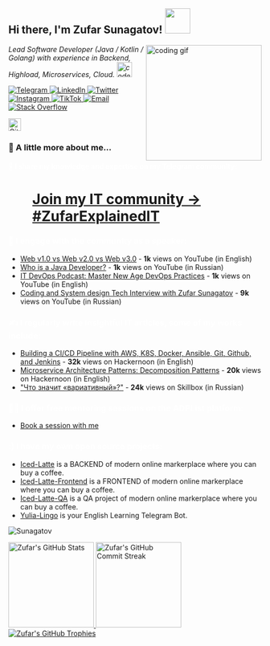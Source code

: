 <h2> Hi there, I'm Zufar Sunagatov! <img src="https://media.giphy.com/media/mGcNjsfWAjY5AEZNw6/giphy.gif" width="50"></h2>
<img align='right' src="https://media.giphy.com/media/M9gbBd9nbDrOTu1Mqx/giphy.gif" width="230" alt="coding gif">
<p><em>Lead Software Developer (Java / Kotlin / Golang) with experience in Backend, Highload, Microservices, Cloud. <img src="https://media.giphy.com/media/fYSnHlufseco8Fh93Z/giphy.gif" width="30" alt="code gif"></em></p>
<p align="left">
  <!-- Telegram -->
  <a href="https://t.me/lucky_1uck">
    <img alt="Telegram" src="https://img.icons8.com/fluent/48/000000/telegram-app.png"/>
  </a>
  <!-- LinkedIn -->
  <a href="https://www.linkedin.com/in/zufar-sunagatov">
    <img alt="LinkedIn" src="https://img.icons8.com/fluent/48/000000/linkedin.png"/>
  </a>
  <!-- Twitter -->
  <a href="https://twitter.com/zufar_sunagatov">
    <img alt="Twitter" src="https://img.icons8.com/fluent/48/000000/twitter.png"/>
  </a>
  <!-- Instagram -->
  <a href="https://www.instagram.com/lucky_1uck">
    <img alt="Instagram" src="https://img.icons8.com/fluent/48/000000/instagram-new.png"/>
  </a>
  <!-- TikTok -->
  <a href="https://www.tiktok.com/@alice_fitcher">
    <img alt="TikTok" src="https://img.icons8.com/color/48/000000/tiktok.png"/>
  </a>
  <!-- Email -->
  <a href="mailto:zufar.sunagatov@gmail.com">
    <img alt="Email" src="https://img.icons8.com/fluent/48/000000/gmail.png"/>
  </a>
  <!-- Stack Overflow -->
  <a href="https://stackoverflow.com/users/13515974/zufar-sunagatov?tab=profile">
    <img alt="Stack Overflow" src="https://img.icons8.com/color/48/000000/stackoverflow.png"/>
  </a>
</p>

<p>
  <a href="https://github.com/Sunagatov">
    <img alt="GitHub followers" src="https://img.shields.io/github/followers/Sunagatov?label=follow&style=social" height="25">
  </a>
</p>

<h3>🚀 A little more about me...</h3>

<h4 style="color: white;">🔭 I share my knowledge and expertise on my Telegram community:</h4>
<ul>
  <ul>
    <h1><a href="https://t.me/zufarexplained" style="text-decoration: underline;">Join my IT community -> #ZufarExplainedIT</a></h1>
  </ul>
</ul>

<h3><a style="color: white; text-decoration: none;">🎤 I engage with the community as a speaker:</a></h3>
<ul>
  <li><a href="https://www.youtube.com/watch?v=K-4h--tTA7E">Web v1.0 vs Web v2.0 vs Web v3.0</a> - <strong>1k</strong> views on YouTube (in English)</li>
  <li><a href="https://www.youtube.com/watch?v=SKgqIiapTxg">Who is a Java Developer?</a> - <strong>1k</strong> views on YouTube (in Russian)</li>
  <li><a href="https://www.youtube.com/watch?v=Ib3DCX3oing">IT DevOps Podcast: Master New Age DevOps Practices</a> - <strong>1k</strong> views on YouTube (in English)</li>
  <li><a href="https://www.youtube.com/watch?v=1oaaB1c-oiQ">Coding and System design Tech Interview with Zufar Sunagatov</a> - <strong>9k</strong> views on YouTube (in Russian)</li>
</ul>

<h3 style="color: white;">✍️ I regularly write insightful IT articles, some of my works include:</h3>
<ul>
  <li><a href="https://hackernoon.com/building-a-cicd-pipeline-with-aws-k8s-docker-ansible-git-github-apache-maven-and-jenkins">Building a CI/CD Pipeline with AWS, K8S, Docker, Ansible, Git, Github, and Jenkins</a> - <strong>32k</strong> views on Hackernoon (in English)</li>
  <li><a href="https://hackernoon.com/microservice-architecture-patterns-part-1-decomposition-patterns">Microservice Architecture Patterns: Decomposition Patterns</a> - <strong>20k</strong> views on Hackernoon (in English)</li>
  <li><a href="https://skillbox.ru/media/design/variable-prostymi-slovami/">"Что значит «вариативный»?"</a> - <strong>24k</strong> views on Skillbox (in Russian)</li>
</ul>

<h3 style="color: white;">👨‍🏫 I offer free mentoring sessions on the ADPList platform:</h3>
<ul>
  <li><a href="https://adplist.org/mentors/zufar-sunagatov">Book a session with me</a></li>
</ul>

<h3><a style="color: white; text-decoration: none;">:) I have my own open source projects:</a></h3>
<ul>
  <li><a href="https://github.com/Sunagatov/Iced-Latte">Iced-Latte</a> is a BACKEND of modern online markerplace where you can buy a coffee.</li>
  <li><a href="https://github.com/Sunagatov/Iced-Latte-Frontend">Iced-Latte-Frontend</a> is a FRONTEND of modern online markerplace where you can buy a coffee.</li>
  <li><a href="https://github.com/Sunagatov/Iced-Latte-QA">Iced-Latte-QA</a> is a QA project of modern online markerplace where you can buy a coffee.</li>
  <li><a href="https://github.com/Sunagatov/Yulia-Lingo">Yulia-Lingo</a> is your English Learning Telegram Bot.</li>
</ul>

<p align="left"> <img src="https://komarev.com/ghpvc/?username=Sunagatov&label=Profile%20views&color=0e75b6&style=flat" alt="Sunagatov" /> </p>

<p align="left">
  <a href="https://github.com/Sunagatov">
    <img height="170em" src="https://github-readme-stats.vercel.app/api?username=Sunagatov&show_icons=true&theme=vision-friendly-dark&include_all_commits=true&count_private=true" alt="Zufar's GitHub Stats"/>
    <img height="170em" src="https://github-readme-streak-stats.herokuapp.com/?user=Sunagatov&theme=vision-friendly-dark" alt="Zufar's GitHub Commit Streak" />
    <img src="https://github-profile-trophy.vercel.app/?username=Sunagatov&theme=onedark" alt="Zufar's GitHub Trophies" />
  </a>
</p>

